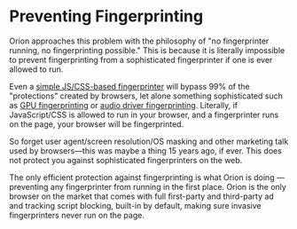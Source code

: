 # Preventing Fingerprinting

Orion approaches this problem with the philosophy of "no fingerprinter running, no fingerprinting possible." This is because it is literally impossible to prevent fingerprinting from a sophisticated fingerprinter if one is ever allowed to run.   
  
Even a [simple JS/CSS-based fingerprinter](https://fingerprintjs.com/) will bypass 99% of the "protections" created by browsers, let alone something sophisticated such as [GPU fingerprinting](https://www.bleepingcomputer.com/news/security/researchers-use-gpu-fingerprinting-to-track-users-online/) or [audio driver fingerprinting](https://techcrunch.com/2016/05/19/audio-fingerprinting-being-used-to-track-web-users-study-finds/). Literally, if JavaScript/CSS is allowed to run in your browser, and a fingerprinter runs on the page, your browser will be fingerprinted.  
  
So forget user agent/screen resolution/OS masking and other marketing talk used by browsers—this was maybe a thing 15 years ago, if ever. This does not protect you against sophisticated fingerprinters on the web.  
  
The only efficient protection against fingerprinting is what Orion is doing — preventing any fingerprinter from running in the first place. Orion is the only browser on the market that comes with full first-party and third-party ad and tracking script blocking, built-in by default, making sure invasive fingerprinters never run on the page.
